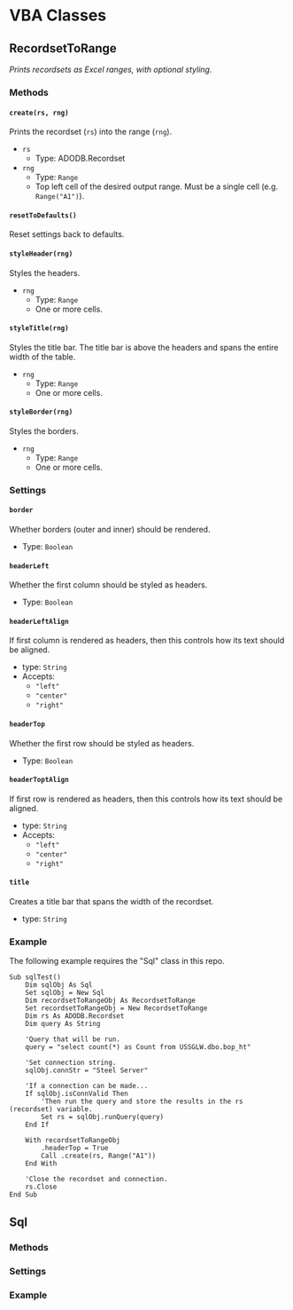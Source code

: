 # VBA Classes


## RecordsetToRange

*Prints recordsets as Excel ranges, with optional styling.*

### Methods

#### `create(rs, rng)`
Prints the recordset (`rs`) into the range (`rng`).
* `rs`
  * Type: ADODB.Recordset
* `rng`
  * Type: `Range`
  * Top left cell of the desired output range. Must be a single cell (e.g. `Range("A1")`).

#### `resetToDefaults()`
Reset settings back to defaults.

#### `styleHeader(rng)`
Styles the headers.
* `rng`
  * Type: `Range`
  * One or more cells.

#### `styleTitle(rng)`
Styles the title bar. The title bar is above the headers and spans the entire width of the table.
* `rng`
  * Type: `Range`
  * One or more cells.

#### `styleBorder(rng)`
Styles the borders.
* `rng`
  * Type: `Range`
  * One or more cells.

### Settings

#### `border`
Whether borders (outer and inner) should be rendered.
* Type: `Boolean`

#### `headerLeft`
Whether the first column should be styled as headers.
* Type: `Boolean`

#### `headerLeftAlign`
If first column is rendered as headers, then this controls how its text should be aligned.
* type: `String`
* Accepts:
  * `"left"`
  * `"center"`
  * `"right"`

#### `headerTop`
Whether the first row should be styled as headers.
* Type: `Boolean`

#### `headerToptAlign`
If first row is rendered as headers, then this controls how its text should be aligned.
* type: `String`
* Accepts:
  * `"left"`
  * `"center"`
  * `"right"`

#### `title`
Creates a title bar that spans the width of the recordset.
* type: `String`

### Example
The following example requires the "Sql" class in this repo.
```vba
Sub sqlTest()
    Dim sqlObj As Sql
    Set sqlObj = New Sql
    Dim recordsetToRangeObj As RecordsetToRange
    Set recordsetToRangeObj = New RecordsetToRange
    Dim rs As ADODB.Recordset
    Dim query As String

    'Query that will be run.
    query = "select count(*) as Count from USSGLW.dbo.bop_ht"

    'Set connection string.
    sqlObj.connStr = "Steel Server"

    'If a connection can be made...
    If sqlObj.isConnValid Then
        'Then run the query and store the results in the rs (recordset) variable.
        Set rs = sqlObj.runQuery(query)
    End If
    
    With recordsetToRangeObj
        .headerTop = True
        Call .create(rs, Range("A1"))
    End With
    
    'Close the recordset and connection.
    rs.Close
End Sub
```


## Sql

### Methods

### Settings

### Example